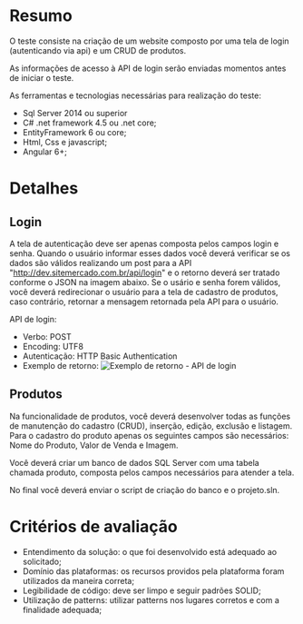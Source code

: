 # Resumo

O teste consiste na criação de um website composto por uma tela de login (autenticando via api) e um CRUD de produtos.

As informações de acesso à API de login serão enviadas momentos antes de iniciar o teste.

As ferramentas e tecnologias necessárias para realização do teste:
 - Sql Server 2014 ou superior
 - C# .net framework 4.5 ou .net core;
 - EntityFramework 6 ou core;
 - Html, Css e javascript;
 - Angular 6+;

# Detalhes

## Login
A tela de autenticação deve ser apenas composta pelos campos login e senha. Quando o usuário informar esses dados você deverá verificar se os dados são válidos realizando um post para a API "http://dev.sitemercado.com.br/api/login" e o retorno deverá ser tratado conforme o JSON na imagem abaixo. Se o usário e senha forem válidos, você deverá redirecionar o usuário para a tela de cadastro de produtos, caso contrário, retornar a mensagem retornada pela API para o usuário.

API de login:
 - Verbo: POST
 - Encoding: UTF8
 - Autenticação: HTTP Basic Authentication
 - Exemplo de retorno: 
 ![Exemplo de retorno - API de login](https://raw.githubusercontent.com/superainovacoes/desenvolvedor_fullstack/master/test_response.png)

## Produtos
Na funcionalidade de produtos, você deverá desenvolver todas as funções de manutenção do cadastro (CRUD), inserção, edição, exclusão e listagem. Para o cadastro do produto apenas os seguintes campos são necessários: Nome do Produto, Valor de Venda e Imagem.

Você deverá criar um banco de dados SQL Server com uma tabela chamada produto, composta pelos campos necessários para atender a tela.

No final você deverá enviar o script de criação do banco e o projeto.sln.

# Critérios de avaliação

 - Entendimento da solução: o que foi desenvolvido está adequado ao solicitado;
 - Domínio das plataformas: os recursos providos pela plataforma foram utilizados da maneira correta;
 - Legibilidade de código: deve ser limpo e seguir padrões SOLID;
 - Utilização de patterns: utilizar patterns nos lugares corretos e com a finalidade adequada;


